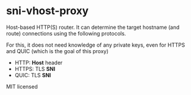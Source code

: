 # sni-vhost-proxy

Host-based HTTP(S) router. It can determine the target hostname (and route) connections using the following protocols.

For this, it does not need knowledge of any private keys, even for HTTPS and QUIC (which is the goal of this proxy)

- HTTP: **Host** header
- HTTPS: TLS **SNI**
- QUIC: TLS **SNI**

MIT licensed
